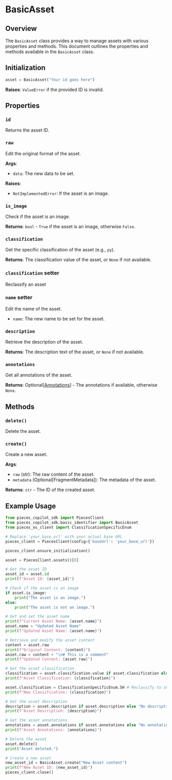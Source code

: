 # BasicAsset

## Overview

The `BasicAsset` class provides a way to manage assets with various properties and methods. This document outlines the properties and methods available in the `BasicAsset` class.

## Initialization

```python
asset = BasicAsset("Your id goes here")
```

**Raises**: `ValueError` if the provided ID is invalid.

## Properties

### `id`

Returns the asset ID.

### `raw`

Edit the original format of the asset.

**Args**:
- `data`: The new data to be set.

**Raises**:
- `NotImplementedError`: If the asset is an image.

### `is_image`

Check if the asset is an image.

**Returns**: `bool` - `True` if the asset is an image, otherwise `False`.

### `classification`

Get the specific classification of the asset (e.g., `py`).

**Returns**: The classification value of the asset, or `None` if not available.

### `classification` setter

Reclassify an asset


### `name` setter

Edit the name of the asset.

- `name`: The new name to be set for the asset.


### `description`

Retrieve the description of the asset.

**Returns**: The description text of the asset, or `None` if not available.


### `annotations`

Get all annotations of the asset.

**Returns**: Optional[[Annotations](https://docs.pieces.app/build/reference/python/models/Annotations)] - The annotations if available, otherwise `None`.

## Methods

### `delete()`

Delete the asset.

### `create()`

Create a new asset.

**Args**:
- `raw` (str): The raw content of the asset.
- `metadata` (Optional[FragmentMetadata]): The metadata of the asset.

**Returns**: `str` - The ID of the created asset.


## Example Usage

```python
from pieces_copilot_sdk import PiecesClient
from pieces_copilot_sdk.basic_identifier import BasicAsset
from pieces_os_client import ClassificationSpecificEnum

# Replace 'your_base_url' with your actual base URL
pieces_client = PiecesClient(config={'baseUrl': 'your_base_url'})

pieces_client.ensure_initialization()

asset = PiecesClient.assets()[0]

# Get the asset ID
asset_id = asset.id
print(f"Asset ID: {asset_id}")

# Check if the asset is an image
if asset.is_image:
    print("The asset is an image.")
else:
    print("The asset is not an image.")

# Get and set the asset name
print(f"Current Asset Name: {asset.name}")
asset.name = "Updated Asset Name"
print(f"Updated Asset Name: {asset.name}")

# Retrieve and modify the asset content
content = asset.raw
print(f"Original Content: {content}")
asset.raw = content + "\n# This is a comment"
print(f"Updated Content: {asset.raw}")

# Get the asset classification
classification = asset.classification.value if asset.classification else "None"
print(f"Asset Classification: {classification}")

asset.classification = ClassificationSpecificEnum.SH # Reclassify to shell
print(f"New Classification: {classification}")

# Get the asset description
description = asset.description if asset.description else "No description available."
print(f"Asset Description: {description}")

# Get the asset annotations
annotations = asset.annotations if asset.annotations else "No annotations available."
print(f"Asset Annotations: {annotations}")

# Delete the asset
asset.delete()
print("Asset deleted.")

# Create a new asset
new_asset_id = BasicAsset.create("New Asset content")
print(f"New Asset ID: {new_asset_id}")
pieces_client.close()
```
